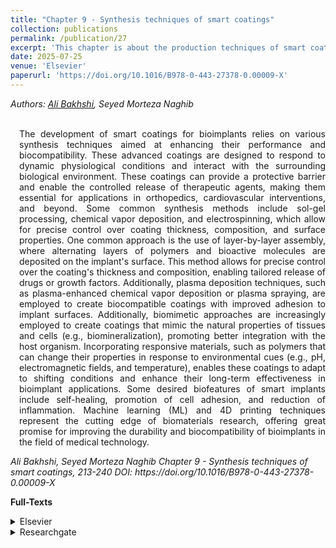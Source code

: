 ```yaml
---
title: "Chapter 9 - Synthesis techniques of smart coatings"
collection: publications
permalink: /publication/27
excerpt: 'This chapter is about the production techniques of smart coatings.'
date: 2025-07-25
venue: 'Elsevier'
paperurl: 'https://doi.org/10.1016/B978-0-443-27378-0.00009-X'
---
```

<address class="author">Authors: <a rel="author" href="https://bakhshiali.github.io">Ali Bakhshi</a>, Seyed Morteza Naghib
</address><br>

<p align="justify" style="padding-left: 1em">
The development of smart coatings for bioimplants relies on various synthesis techniques aimed at enhancing their performance 
  and biocompatibility. These advanced coatings are designed to respond to dynamic physiological conditions and interact with 
  the surrounding biological environment. These coatings can provide a protective barrier and enable the controlled release of 
  therapeutic agents, making them essential for applications in orthopedics, cardiovascular interventions, and beyond. Some 
  common synthesis methods include sol-gel processing, chemical vapor deposition, and electrospinning, which allow for precise 
  control over coating thickness, composition, and surface properties. One common approach is the use of layer-by-layer assembly, 
  where alternating layers of polymers and bioactive molecules are deposited on the implant's surface. This method allows for precise 
  control over the coating's thickness and composition, enabling tailored release of drugs or growth factors. Additionally, plasma 
  deposition techniques, such as plasma-enhanced chemical vapor deposition or plasma spraying, are employed to create biocompatible 
  coatings with improved adhesion to implant surfaces. Additionally, biomimetic approaches are increasingly employed to create 
  coatings that mimic the natural properties of tissues and cells (e.g., biomineralization), promoting better integration with 
  the host organism. Incorporating responsive materials, such as polymers that can change their properties in response to 
  environmental cues (e.g., pH, electromagnetic fields, and temperature), enables these coatings to adapt to shifting conditions 
  and enhance their long-term effectiveness in bioimplant applications. Some desired biofeatures of smart implants include self-healing, 
  promotion of cell adhesion, and reduction of inflammation. Machine learning (ML) and 4D printing techniques represent the cutting edge 
  of biomaterials research, offering great promise for improving the durability and biocompatibility of bioimplants in the field of medical technology.
</p>
<cite> Ali Bakhshi, Seyed Morteza Naghib
Chapter 9 - Synthesis techniques of smart coatings, 213-240
DOI: https://doi.org/10.1016/B978-0-443-27378-0.00009-X
</cite>

<b>Full-Texts</b>
<details>
<summary>Elsevier</summary>
  <a href="https://www.sciencedirect.com/science/article/abs/pii/B978044327378000009X"> https://www.sciencedirect.com/science/article/abs/pii/B978044327378000009X </a>
</details>
<details>
<summary>Researchgate</summary>
  <a href="https://www.researchgate.net/publication/393382818_Synthesis_techniques_of_smart_coatings"> https://www.researchgate.net/publication/393382818_Synthesis_techniques_of_smart_coatings </a>
</details>
